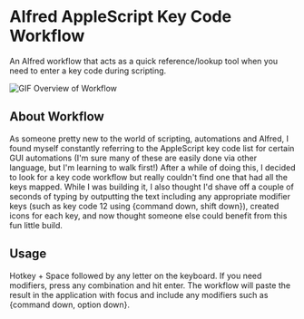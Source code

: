 # Alfred AppleScript Key Code Workflow
An Alfred workflow that acts as a quick reference/lookup tool when you need to enter a key code during scripting.

![GIF Overview of Workflow](https://user-images.githubusercontent.com/67085480/110193175-697f9200-7e00-11eb-9c95-4cf311f2e74e.gif)

## About Workflow
As someone pretty new to the world of scripting, automations and Alfred, I found myself constantly referring to the AppleScript key code list for certain GUI automations (I'm sure many of these are easily done via other language, but I'm learning to walk first!) 
After a while of doing this, I decided to look for a key code workflow but really couldn't find one that had all the keys mapped. While I was building it, I also thought I'd shave off a couple of seconds of typing by outputting the text including any appropriate modifier keys (such as key code 12 using {command down, shift down}), created icons for each key, and now thought someone else could benefit from this fun little build.
 
## Usage
Hotkey + Space followed by any letter on the keyboard. If you need modifiers, press any combination and hit enter. The workflow will paste the result in the application with focus and include any modifiers such as {command down, option down}.
